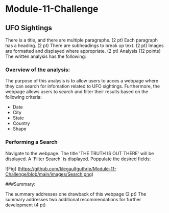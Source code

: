 # Module-11-Challenge
## UFO Sightings

There is a title, and there are multiple paragraphs. (2 pt)
Each paragraph has a heading. (2 pt)
There are subheadings to break up text. (2 pt)
Images are formatted and displayed where appropriate. (2 pt)
Analysis (12 points)
The written analysis has the following:

### Overview of the analysis:

The purpose of this analysis is to allow users to acces a webpage where they can search for infomation related to UFO sightings. Furthermore, the webpage allows users to search and filter their results based on the following criteria:
- Date
- City
- State
- Country
- Shape

### Performing a Search
Navigate to the webpage. The title 'THE TRUTH IS OUT THERE' will be displayed. A 'Filter Search' is displayed. Poppulate the desired fields:

![Fig] (https://github.com/klegaultguthrie/Module-11-Challenge/blob/main/images/Search.png)

###Summary:

The summary addresses one drawback of this webpage (2 pt)
The summary addresses two additional recommendations for further development (4 pt)
